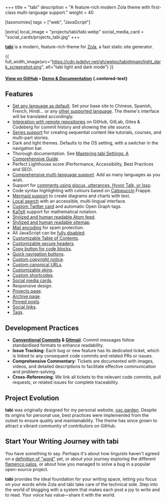+++
title = "tabi"
description = "A feature-rich modern Zola theme with first-class multi-language support."
weight = 40

[taxonomies]
tags = ["web", "JavaScript"]

[extra]
local_image = "projects/tabi/tabi.webp"
social_media_card = "social_cards/projects_tabi.jpg"
+++

[**tabi**](https://github.com/welpo/tabi) is a modern, feature-rich theme for [Zola](https://www.getzola.org/), a fast static site generator.

{{ full_width_image(src="https://cdn.jsdelivr.net/gh/welpo/tabi@main/light_dark_screenshot.png", alt="tabi light and dark mode") }}

#### [View on GitHub](https://github.com/welpo/tabi) • [Demo & Documentation](https://welpo.github.io/tabi/) {.centered-text}

## Features

- [Set any language as default](https://welpo.github.io/tabi/blog/faq-languages/#how-do-i-set-a-default-language-for-my-site). Set your base site to Chinese, Spanish, French, Hindi… or any [other supported language](https://welpo.github.io/tabi/blog/faq-languages/#what-languages-does-tabi-support). The theme's interface will be translated accordingly.
- [Integration with remote repositories](https://welpo.github.io/tabi/blog/mastering-tabi-settings/#git-repository-integration) on GitHub, GitLab, Gitea & Codeberg for commit history and showing the site source.
- [Series support](https://welpo.github.io/tabi/blog/series/) for creating sequential content like tutorials, courses, and multi-part stories.
- Dark and light themes. Defaults to the OS setting, with a switcher in the navigation bar.
- Thorough documentation. See [Mastering tabi Settings: A Comprehensive Guide](https://welpo.github.io/tabi/blog/mastering-tabi-settings/).
- Perfect Lighthouse score (Performance, Accessibility, Best Practices and SEO).
- [Comprehensive multi-language support](https://welpo.github.io/tabi/blog/faq-languages/#how-does-tabi-handle-multilingual-support). Add as many languages as you wish.
- Support for [comments using giscus, utterances, Hyvor Talk, or Isso](https://welpo.github.io/tabi/blog/comments/).
- Code syntax highlighting with colours based on [Catppuccin](https://github.com/catppuccin/catppuccin) Frappé.
- [Mermaid support](https://welpo.github.io/tabi/blog/shortcodes/#mermaid-diagrams) to create diagrams and charts with text.
- [Local search](https://welpo.github.io/tabi/blog/mastering-tabi-settings/#search) with an accessible, multi-lingual interface.
- [Custom Twitter card](https://welpo.github.io/tabi/blog/mastering-tabi-settings/#social-media-cards) and automatic Open Graph tags.
- [KaTeX](https://katex.org/) support for mathematical notation.
- [Stylized and human readable Atom feed](https://welpo.github.io/tabi/atom.xml).
- [Stylized and human readable sitemap](https://welpo.github.io/tabi/sitemap.xml).
- [Mail encoding](https://welpo.github.io/tabi/blog/mastering-tabi-settings/#encoded-email) for spam protection.
- All JavaScript can be [fully disabled](https://welpo.github.io/tabi/blog/javascript/).
- [Customizable Table of Contents](https://welpo.github.io/tabi/blog/toc/).
- [Customizable secure headers](https://welpo.github.io/tabi/blog/security/).
- [Copy button for code blocks](https://welpo.github.io/tabi/blog/mastering-tabi-settings/#copy-button-on-code-blocks).
- [Quick navigation buttons](https://welpo.github.io/tabi/blog/mastering-tabi-settings/#quick-navigation-buttons).
- [Custom copyright notice](https://welpo.github.io/tabi/blog/mastering-tabi-settings/#copyright).
- [Custom canonical URLs](https://welpo.github.io/tabi/blog/mastering-tabi-settings/#canonical-url).
- [Customizable skins](https://welpo.github.io/tabi/blog/customise-tabi/).
- [Custom shortcodes](https://welpo.github.io/tabi/blog/shortcodes/).
- [Social media cards](https://welpo.github.io/tabi/blog/mastering-tabi-settings/#social-media-cards).
- Responsive design.
- [Projects page](https://welpo.github.io/tabi/projects/).
- [Archive page](https://welpo.github.io/tabi/archive/).
- [Pinned posts](https://welpo.github.io/tabi/blog/mastering-tabi-settings/#pinning-posts).
- [Social links](https://welpo.github.io/tabi/blog/mastering-tabi-settings/#social-media-icons).
- [Tags](https://welpo.github.io/tabi/blog/mastering-tabi-settings/#tags).

## Development Practices

- **[Conventional Commits](https://www.conventionalcommits.org) & [Gitmoji](https://gitmoji.dev/)**: Commit messages follow standardised formats to enhance readability.
- **Issue Tracking**: Each bug or new feature has its dedicated ticket, which is linked to any consequent code commits and related PRs or issues.
- **Comprehensive Commentary**: Tickets are documented with images, videos, and detailed descriptions to facilitate effective communication and problem-solving.
- **Cross-Referencing**: We link all tickets to the relevant code commits, pull requests, or related issues for complete traceability.

## Project Evolution

**tabi** was originally designed for my personal website, [osc.garden](https://osc.garden). Despite its origins for personal use, best practices were implemented from the outset to ensure quality and maintainability. The theme has since grown to attract a vibrant community of contributors on GitHub.

## Start Your Writing Journey with tabi

You have something to say. Perhaps it's about how linguists haven't agreed on a [definition of "word"](https://en.wikipedia.org/wiki/Word) yet, or about your journey exploring the different [flamenco palos](https://en.wikipedia.org/wiki/Palo_(flamenco)), or about how you managed to solve a bug in a popular open-source project.

**tabi** provides the ideal foundation for your writing space, letting you focus on your words while Zola and tabi take care of the technical side. Step into the world of blogging with a system that makes each post a joy to write and to read. Your voice has value—share it with the world.
